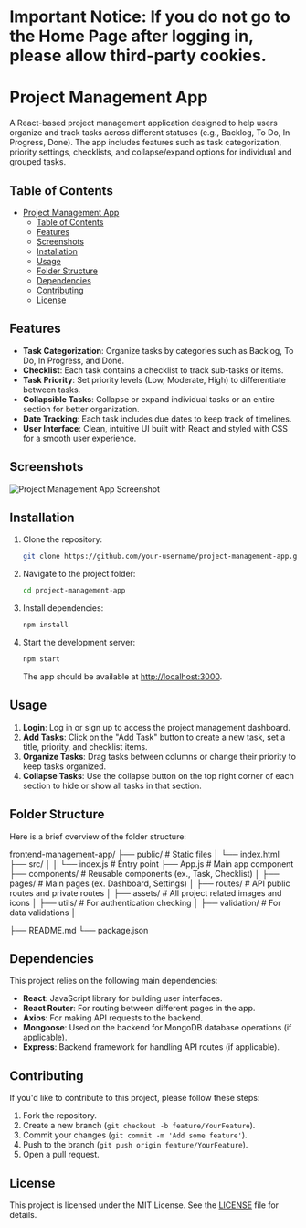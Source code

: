 

# Important Notice: If you do not go to the Home Page after logging in, please allow third-party cookies.


# Project Management App

A React-based project management application designed to help users organize and track tasks across different statuses (e.g., Backlog, To Do, In Progress, Done). The app includes features such as task categorization, priority settings, checklists, and collapse/expand options for individual and grouped tasks.

## Table of Contents
- [Project Management App](#project-management-app)
  - [Table of Contents](#table-of-contents)
  - [Features](#features)
  - [Screenshots](#screenshots)
  - [Installation](#installation)
  - [Usage](#usage)
  - [Folder Structure](#folder-structure)
  - [Dependencies](#dependencies)
  - [Contributing](#contributing)
  - [License](#license)

## Features
- **Task Categorization**: Organize tasks by categories such as Backlog, To Do, In Progress, and Done.
- **Checklist**: Each task contains a checklist to track sub-tasks or items.
- **Task Priority**: Set priority levels (Low, Moderate, High) to differentiate between tasks.
- **Collapsible Tasks**: Collapse or expand individual tasks or an entire section for better organization.
- **Date Tracking**: Each task includes due dates to keep track of timelines.
- **User Interface**: Clean, intuitive UI built with React and styled with CSS for a smooth user experience.

## Screenshots
![Project Management App Screenshot](./path/to/your/screenshot.png)

## Installation

1. Clone the repository:
    ```bash
    git clone https://github.com/your-username/project-management-app.git
    ```
2. Navigate to the project folder:
    ```bash
    cd project-management-app
    ```
3. Install dependencies:
    ```bash
    npm install
    ```
4. Start the development server:
    ```bash
    npm start
    ```
    The app should be available at [http://localhost:3000](http://localhost:3000).

## Usage

1. **Login**: Log in or sign up to access the project management dashboard.
2. **Add Tasks**: Click on the "Add Task" button to create a new task, set a title, priority, and checklist items.
3. **Organize Tasks**: Drag tasks between columns or change their priority to keep tasks organized.
4. **Collapse Tasks**: Use the collapse button on the top right corner of each section to hide or show all tasks in that section.

## Folder Structure
Here is a brief overview of the folder structure:



frontend-management-app/ 
├── public/ # Static files │ └── index.html 
├── src/ │ 
    │ └── index.js # Entry point 
    ├── App.js # Main app component 
    ├── components/ # Reusable components (ex., Task, Checklist) │ 
    ├── pages/  # Main pages (ex. Dashboard, Settings) │ 
    ├── routes/ # API public routes and private routes │
    ├── assets/ # All project related images and icons │ 
    ├── utils/ # For authentication checking │ 
    ├── validation/ # For data validations │ 

├── README.md └── package.json





## Dependencies
This project relies on the following main dependencies:

- **React**: JavaScript library for building user interfaces.
- **React Router**: For routing between different pages in the app.
- **Axios**: For making API requests to the backend.
- **Mongoose**: Used on the backend for MongoDB database operations (if applicable).
- **Express**: Backend framework for handling API routes (if applicable).

## Contributing
If you'd like to contribute to this project, please follow these steps:

1. Fork the repository.
2. Create a new branch (`git checkout -b feature/YourFeature`).
3. Commit your changes (`git commit -m 'Add some feature'`).
4. Push to the branch (`git push origin feature/YourFeature`).
5. Open a pull request.

## License
This project is licensed under the MIT License. See the [LICENSE](./LICENSE) file for details.
